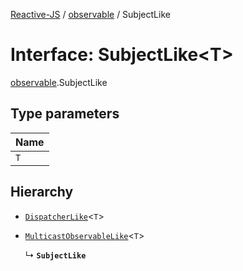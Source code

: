 [Reactive-JS](../README.md) / [observable](../modules/observable.md) / SubjectLike

# Interface: SubjectLike<T\>

[observable](../modules/observable.md).SubjectLike

## Type parameters

| Name |
| :------ |
| `T` |

## Hierarchy

- [`DispatcherLike`](dispatcher.DispatcherLike.md)<`T`\>

- [`MulticastObservableLike`](observable.MulticastObservableLike.md)<`T`\>

  ↳ **`SubjectLike`**
